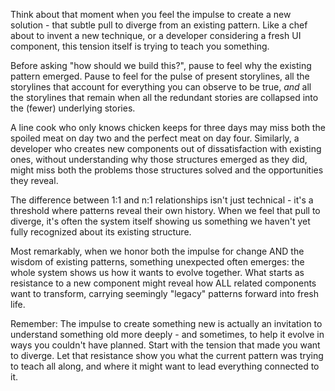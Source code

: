 Think about that moment when you feel the impulse to create a new solution - that subtle pull to diverge from an existing pattern. Like a chef about to invent a new technique, or a developer considering a fresh UI component, this tension itself is trying to teach you something.

Before asking "how should we build this?", pause to feel why the existing pattern emerged. Pause to feel for the pulse of present storylines, all the storylines that account for everything you can observe to be true, *and* all the storylines that remain when all the redundant stories are collapsed into the (fewer) underlying stories.

A line cook who only knows chicken keeps for three days may miss both the spoiled meat on day two and the perfect meat on day four. Similarly, a developer who creates new components out of dissatisfaction with existing ones, without understanding why those structures emerged as they did, might miss both the problems those structures solved and the opportunities they reveal.

The difference between 1:1 and n:1 relationships isn't just technical - it's a threshold where patterns reveal their own history. When we feel that pull to diverge, it's often the system itself showing us something we haven't yet fully recognized about its existing structure.

Most remarkably, when we honor both the impulse for change AND the wisdom of existing patterns, something unexpected often emerges: the whole system shows us how it wants to evolve together. What starts as resistance to a new component might reveal how ALL related components want to transform, carrying seemingly "legacy" patterns forward into fresh life.

Remember: The impulse to create something new is actually an invitation to understand something old more deeply - and sometimes, to help it evolve in ways you couldn't have planned. Start with the tension that made you want to diverge. Let that resistance show you what the current pattern was trying to teach all along, and where it might want to lead everything connected to it.
